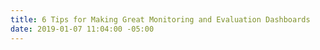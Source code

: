 ```yaml
---
title: 6 Tips for Making Great Monitoring and Evaluation Dashboards
date: 2019-01-07 11:04:00 -05:00
---
```



